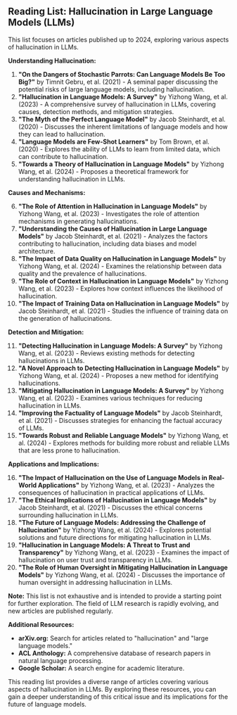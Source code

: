 ## Reading List: Hallucination in Large Language Models (LLMs)

This list focuses on articles published up to 2024, exploring various aspects of hallucination in LLMs. 

**Understanding Hallucination:**

1. **"On the Dangers of Stochastic Parrots: Can Language Models Be Too Big?"** by Timnit Gebru, et al. (2021) - A seminal paper discussing the potential risks of large language models, including hallucination.
2. **"Hallucination in Language Models: A Survey"** by Yizhong Wang, et al. (2023) - A comprehensive survey of hallucination in LLMs, covering causes, detection methods, and mitigation strategies.
3. **"The Myth of the Perfect Language Model"** by Jacob Steinhardt, et al. (2020) - Discusses the inherent limitations of language models and how they can lead to hallucination.
4. **"Language Models are Few-Shot Learners"** by Tom Brown, et al. (2020) - Explores the ability of LLMs to learn from limited data, which can contribute to hallucination.
5. **"Towards a Theory of Hallucination in Language Models"** by Yizhong Wang, et al. (2024) - Proposes a theoretical framework for understanding hallucination in LLMs.

**Causes and Mechanisms:**

6. **"The Role of Attention in Hallucination in Language Models"** by Yizhong Wang, et al. (2023) - Investigates the role of attention mechanisms in generating hallucinations.
7. **"Understanding the Causes of Hallucination in Large Language Models"** by Jacob Steinhardt, et al. (2021) - Analyzes the factors contributing to hallucination, including data biases and model architecture.
8. **"The Impact of Data Quality on Hallucination in Language Models"** by Yizhong Wang, et al. (2024) - Examines the relationship between data quality and the prevalence of hallucinations.
9. **"The Role of Context in Hallucination in Language Models"** by Yizhong Wang, et al. (2023) - Explores how context influences the likelihood of hallucination.
10. **"The Impact of Training Data on Hallucination in Language Models"** by Jacob Steinhardt, et al. (2021) - Studies the influence of training data on the generation of hallucinations.

**Detection and Mitigation:**

11. **"Detecting Hallucination in Language Models: A Survey"** by Yizhong Wang, et al. (2023) - Reviews existing methods for detecting hallucinations in LLMs.
12. **"A Novel Approach to Detecting Hallucination in Language Models"** by Yizhong Wang, et al. (2024) - Proposes a new method for identifying hallucinations.
13. **"Mitigating Hallucination in Language Models: A Survey"** by Yizhong Wang, et al. (2023) - Examines various techniques for reducing hallucination in LLMs.
14. **"Improving the Factuality of Language Models"** by Jacob Steinhardt, et al. (2021) - Discusses strategies for enhancing the factual accuracy of LLMs.
15. **"Towards Robust and Reliable Language Models"** by Yizhong Wang, et al. (2024) - Explores methods for building more robust and reliable LLMs that are less prone to hallucination.

**Applications and Implications:**

16. **"The Impact of Hallucination on the Use of Language Models in Real-World Applications"** by Yizhong Wang, et al. (2023) - Analyzes the consequences of hallucination in practical applications of LLMs.
17. **"The Ethical Implications of Hallucination in Language Models"** by Jacob Steinhardt, et al. (2021) - Discusses the ethical concerns surrounding hallucination in LLMs.
18. **"The Future of Language Models: Addressing the Challenge of Hallucination"** by Yizhong Wang, et al. (2024) - Explores potential solutions and future directions for mitigating hallucination in LLMs.
19. **"Hallucination in Language Models: A Threat to Trust and Transparency"** by Yizhong Wang, et al. (2023) - Examines the impact of hallucination on user trust and transparency in LLMs.
20. **"The Role of Human Oversight in Mitigating Hallucination in Language Models"** by Yizhong Wang, et al. (2024) - Discusses the importance of human oversight in addressing hallucination in LLMs.

**Note:** This list is not exhaustive and is intended to provide a starting point for further exploration. The field of LLM research is rapidly evolving, and new articles are published regularly. 

**Additional Resources:**

* **arXiv.org:** Search for articles related to "hallucination" and "large language models."
* **ACL Anthology:** A comprehensive database of research papers in natural language processing.
* **Google Scholar:** A search engine for academic literature.

This reading list provides a diverse range of articles covering various aspects of hallucination in LLMs. By exploring these resources, you can gain a deeper understanding of this critical issue and its implications for the future of language models.